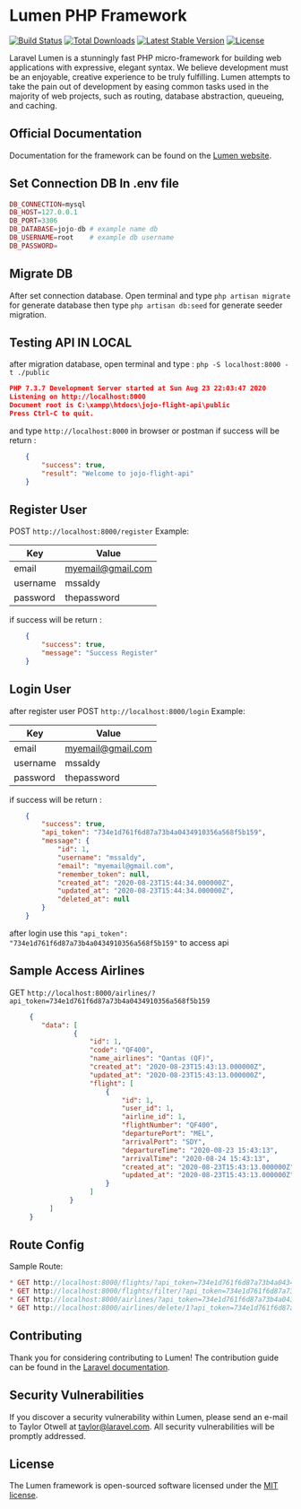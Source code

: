 # Lumen PHP Framework

[![Build Status](https://travis-ci.org/laravel/lumen-framework.svg)](https://travis-ci.org/laravel/lumen-framework)
[![Total Downloads](https://poser.pugx.org/laravel/lumen-framework/d/total.svg)](https://packagist.org/packages/laravel/lumen-framework)
[![Latest Stable Version](https://poser.pugx.org/laravel/lumen-framework/v/stable.svg)](https://packagist.org/packages/laravel/lumen-framework)
[![License](https://poser.pugx.org/laravel/lumen-framework/license.svg)](https://packagist.org/packages/laravel/lumen-framework)

Laravel Lumen is a stunningly fast PHP micro-framework for building web applications with expressive, elegant syntax. We believe development must be an enjoyable, creative experience to be truly fulfilling. Lumen attempts to take the pain out of development by easing common tasks used in the majority of web projects, such as routing, database abstraction, queueing, and caching.

## Official Documentation

Documentation for the framework can be found on the [Lumen website](https://lumen.laravel.com/docs).

## Set Connection DB In .env file
``` php
DB_CONNECTION=mysql
DB_HOST=127.0.0.1
DB_PORT=3306
DB_DATABASE=jojo-db # example name db
DB_USERNAME=root    # example db username
DB_PASSWORD= 
```
## Migrate DB
After set connection database. Open terminal and type `php artisan migrate` for generate database then type `php artisan db:seed` for generate seeder migration.

## Testing API IN LOCAL
after migration database, open terminal and type :
``php -S localhost:8000 -t ./public``

```json
PHP 7.3.7 Development Server started at Sun Aug 23 22:03:47 2020
Listening on http://localhost:8000
Document root is C:\xampp\htdocs\jojo-flight-api\public
Press Ctrl-C to quit.
```
and type ``http://localhost:8000`` in browser or postman
if success will be return :
```json
    {
        "success": true,
        "result": "Welcome to jojo-flight-api"
    }
```

## Register User
POST `http://localhost:8000/register`
Example:

Key               | Value
------------------| ------------------
email             | myemail@gmail.com
username          | mssaldy
password          | thepassword

if success will be return :
```json
    {
        "success": true,
        "message": "Success Register"
    }
```

## Login User
after register user POST `http://localhost:8000/login`
Example:

Key               | Value
------------------| ------------------
email             | myemail@gmail.com
username          | mssaldy
password          | thepassword

if success will be return :
```json
    {
        "success": true,
        "api_token": "734e1d761f6d87a73b4a0434910356a568f5b159",
        "message": {
            "id": 1,
            "username": "mssaldy",
            "email": "myemail@gmail.com",
            "remember_token": null,
            "created_at": "2020-08-23T15:44:34.000000Z",
            "updated_at": "2020-08-23T15:44:34.000000Z",
            "deleted_at": null
        }
    }
```
after login use this `"api_token": "734e1d761f6d87a73b4a0434910356a568f5b159"` to access api

## Sample Access Airlines 
GET ``http://localhost:8000/airlines/?api_token=734e1d761f6d87a73b4a0434910356a568f5b159``
```json
     {
        "data": [
                {
                    "id": 1,
                    "code": "QF400",
                    "name_airlines": "Qantas (QF)",
                    "created_at": "2020-08-23T15:43:13.000000Z",
                    "updated_at": "2020-08-23T15:43:13.000000Z",
                    "flight": [
                        {
                            "id": 1,
                            "user_id": 1,
                            "airline_id": 1,
                            "flightNumber": "QF400",
                            "departurePort": "MEL",
                            "arrivalPort": "SDY",
                            "departureTime": "2020-08-23 15:43:13",
                            "arrivalTime": "2020-08-24 15:43:13",
                            "created_at": "2020-08-23T15:43:13.000000Z",
                            "updated_at": "2020-08-23T15:43:13.000000Z"
                        }
                    ]
               }
          ]
     }
```

## Route Config
Sample Route:
```php
* GET http://localhost:8000/flights/?api_token=734e1d761f6d87a73b4a0434910356a568f5b159
* GET http://localhost:8000/flights/filter/?api_token=734e1d761f6d87a73b4a0434910356a568f5b159&flightNumber=CX500
* GET http://localhost:8000/airlines/?api_token=734e1d761f6d87a73b4a0434910356a568f5b159
* GET http://localhost:8000/airlines/delete/1?api_token=734e1d761f6d87a73b4a0434910356a568f5b159
```

## Contributing

Thank you for considering contributing to Lumen! The contribution guide can be found in the [Laravel documentation](https://laravel.com/docs/contributions).

## Security Vulnerabilities

If you discover a security vulnerability within Lumen, please send an e-mail to Taylor Otwell at taylor@laravel.com. All security vulnerabilities will be promptly addressed.

## License

The Lumen framework is open-sourced software licensed under the [MIT license](https://opensource.org/licenses/MIT).
